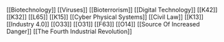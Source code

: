 [[Biotechnology]]
[[Viruses]]
[[Bioterrorism]]
[[Digital Technology]]
[[K42]]
[[K32]]
[[L65]]
[[K15]]
[[Cyber Physical Systems]]
[[Civil Law]]
[[K13]]
[[Industry 4.0]]
[[O33]]
[[O31]]
[[F63]]
[[O14]]
[[Source Of Increased Danger]]
[[The Fourth Industrial Revolution]]
